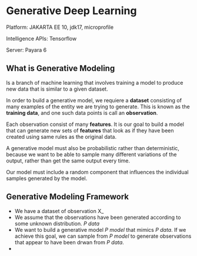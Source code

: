 # Generative Deep Learning
Platform: JAKARTA EE 10, jdk17, microprofile

Intelligence APIs: Tensorflow

Server: Payara 6

## What is Generative Modeling

Is a branch of machine learning that involves training a model to produce new data that is similar to a given 
dataset.

In order to build a generative model, we requiere a **dataset** consisting of many examples of the entity we are
trying to generate.  This is known as the **training data**, and one such data points is call an **observation**.

Each observation consist of many **features**.  It is our goal to build a model that can generate new sets of **features** that 
look as if they have been created using same rules as the original data.

A generative model must also be probabilistic rather than deterministic, because we want to be able to sample many 
different variations of the output, rather than get the same output every time.

Our model must include a random component that influences the individual samples generated by the model.

## Generative Modeling Framework
- We have a dataset of observation X_
- We assume that the observations have been generated according to some unknown distribution. _P data_
- We want to build a generative model _P model_ that mimics _P data_. If we achieve this goal, we can sample from _P model_
  to generate observations that appear to have been drwan from _P data_.
- 

